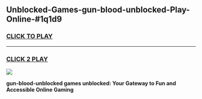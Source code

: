 
## Unblocked-Games-gun-blood-unblocked-Play-Online-#1q1d9
<h3>
<a href="https://premium.freeplayer.one?title=gun-blood-unblocked&ref=27F">CLICK TO PLAY</a></h3>
<hr>

<h3>
<a href="https://premium.freeplayer.one?title=gun-blood-unblocked&ref=27F">CLICK 2 PLAY</a>
  
</h3>

<a href="https://premium.freeplayer.one?title=gun-blood-unblocked&ref=27F"><img src="https://clearcache.store/games.png"></a>


**gun-blood-unblocked games unblocked: Your Gateway to Fun and Accessible Online Gaming**
